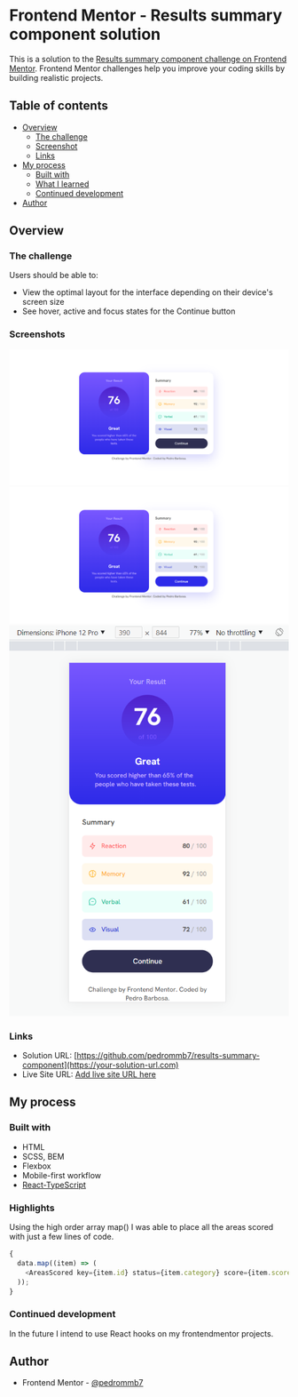 # Frontend Mentor - Results summary component solution

This is a solution to the [Results summary component challenge on Frontend Mentor](https://www.frontendmentor.io/challenges/results-summary-component-CE_K6s0maV). Frontend Mentor challenges help you improve your coding skills by building realistic projects.

## Table of contents

- [Overview](#overview)
  - [The challenge](#the-challenge)
  - [Screenshot](#screenshot)
  - [Links](#links)
- [My process](#my-process)
  - [Built with](#built-with)
  - [What I learned](#what-i-learned)
  - [Continued development](#continued-development)
- [Author](#author)

## Overview

### The challenge

Users should be able to:

- View the optimal layout for the interface depending on their device's screen size
- See hover, active and focus states for the Continue button

### Screenshots

![](./screenshot.png)
![](./screenshot_active.png)
![](./screenshot_mobile.png)

### Links

- Solution URL: [https://github.com/pedrommb7/results-summary-component](https://your-solution-url.com)
- Live Site URL: [Add live site URL here](https://your-live-site-url.com)

## My process

### Built with

- HTML
- SCSS, BEM
- Flexbox
- Mobile-first workflow
- [React-TypeScript](https://create-react-app.dev/docs/adding-typescript/)

### Highlights

Using the high order array map() I was able to place all the areas scored with just a few lines of code.

```js
{
  data.map((item) => (
    <AreasScored key={item.id} status={item.category} score={item.score} />
  ));
}
```

### Continued development

In the future I intend to use React hooks on my frontendmentor projects.

## Author

- Frontend Mentor - [@pedrommb7](https://www.frontendmentor.io/profile/pedrommb7)
